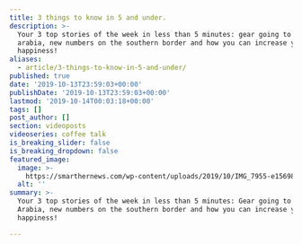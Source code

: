 ```yaml
---
title: 3 things to know in 5 and under.
description: >-
  Your 3 top stories of the week in less than 5 minutes: gear going to saudi
  arabia, new numbers on the southern border and how you can increase your own
  happiness!
aliases:
  - article/3-things-to-know-in-5-and-under/
published: true
date: '2019-10-13T23:59:03+00:00'
publishDate: '2019-10-13T23:59:03+00:00'
lastmod: '2019-10-14T00:03:18+00:00'
tags: []
post_author: []
section: videoposts
videoseries: coffee talk
is_breaking_slider: false
is_breaking_dropdown: false
featured_image:
  image: >-
    https://smarthernews.com/wp-content/uploads/2019/10/IMG_7955-e1569859908247-768x577.jpg
  alt: ''
summary: >-
  Your 3 top stories of the week in less than 5 minutes: Gear going to Saudi
  Arabia, new numbers on the southern border and how you can increase your own
  happiness!

---
```

